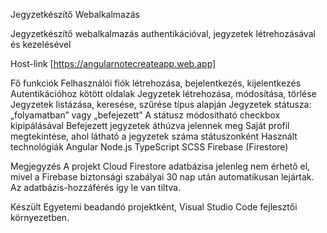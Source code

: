 Jegyzetkészítő Webalkalmazás

Jegyzetkészítő webalkalmazás authentikációval, jegyzetek létrehozásával és kezelésével

Host-link
[https://angularnotecreateapp.web.app]

Fő funkciók
Felhasználói fiók létrehozása, bejelentkezés, kijelentkezés
Autentikációhoz kötött oldalak
Jegyzetek létrehozása, módosítása, törlése
Jegyzetek listázása, keresése, szűrése típus alapján
Jegyzetek státusza: „folyamatban” vagy „befejezett”
A státusz módosítható checkbox kipipálásával
Befejezett jegyzetek áthúzva jelennek meg
Saját profil megtekintése, ahol látható a jegyzetek száma státuszonként
Használt technológiák
Angular
Node.js
TypeScript
SCSS
Firebase (Firestore)

Megjegyzés
A projekt Cloud Firestore adatbázisa jelenleg nem érhető el, mivel a Firebase biztonsági szabályai 30 nap után automatikusan lejártak. Az adatbázis-hozzáférés így le van tiltva.

Készült
Egyetemi beadandó projektként, Visual Studio Code fejlesztői környezetben.
